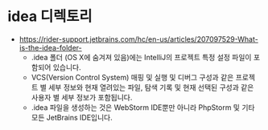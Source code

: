 # idea 디렉토리

- https://rider-support.jetbrains.com/hc/en-us/articles/207097529-What-is-the-idea-folder-
  - .idea 폴더 (OS X에 숨겨져 있음)에는 IntelliJ의 프로젝트 특정 설정 파일이 포함되어 있습니다. 
  - VCS(Version Control System) 매핑 및 실행 및 디버그 구성과 같은 프로젝트 별 세부 정보와 현재 열려있는 파일, 탐색 기록 및 현재 선택된 구성과 같은 사용자 별 세부 정보가 포함됩니다.
  - .idea 파일을 생성하는 것은 WebStorm IDE뿐만 아니라 PhpStorm 및 기타 모든 JetBrains IDE입니다.